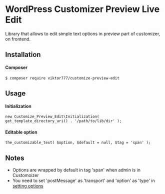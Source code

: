 # WordPress Customizer Preview Live Edit

Library that allows to edit simple text options in preview part of customizer, on frontend.

## Installation

#### Composer

```
$ composer require viktor777/customize-preview-edit
```

## Usage

#### Initialization

```
new Customize_Preview_Edit\Initialization( get_template_directory_uri() . '/path/to/lib/dir' );
```

#### Editable option

```
the_customizable_text( $option, $default = null, $tag = 'span' );
```

## Notes

* Options are wrapped by default in tag 'span' when admin is in Customoizer
* You need to set 'postMessage' as 'transport' and 'option' as 'type' in [setting options](https://developer.wordpress.org/themes/advanced-topics/customizer-api/#settings)